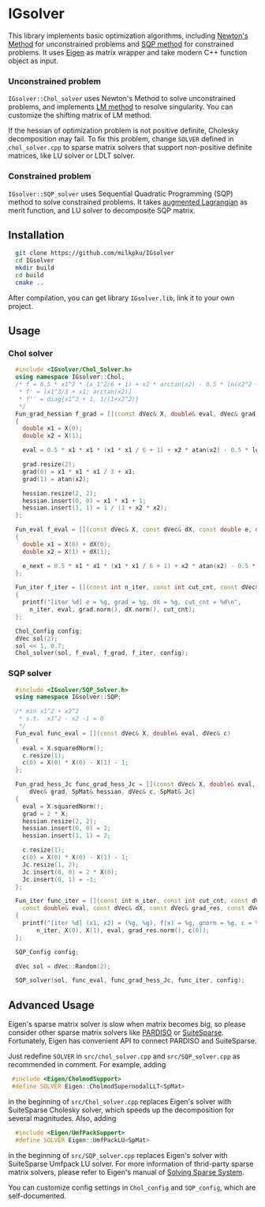 # IGsolver

This library implements basic optimization algorithms, including [Newton's Method](https://en.wikipedia.org/wiki/Newton%27s_method) for unconstrained problems and [SQP method](https://en.wikipedia.org/wiki/Sequential_quadratic_programming) for constrained problems. It uses [Eigen](http://eigen.tuxfamily.org/index.php?title=Main_Page) as matrix wrapper and take modern C++ function object as input.

### Unconstrained problem
`IGsolver::Chol_solver` uses Newton's Method to solve unconstrained problems, and implements [LM method](https://en.wikipedia.org/wiki/Levenberg%E2%80%93Marquardt_algorithm) to resolve singularity. You can customize the shifting matrix of LM method.

If the hessian of optimization problem is not positive definite, Cholesky decomposition may fail. To fix this problem, change `SOLVER` defined in `chol_solver.cpp` to sparse matrix solvers that support non-positive definite matrices, like LU solver or LDLT solver.  

### Constrained problem
`IGsolver::SQP_solver` uses Sequential Quadratic Programming (SQP) method to solve constrained problems. It takes [augmented Lagrangian](https://en.wikipedia.org/wiki/Augmented_Lagrangian_method) as merit function, and LU solver to decomposite SQP matrix.

## Installation

```sh
  git clone https://github.com/milkpku/IGsolver
  cd IGsolver
  mkdir build
  cd build
  cmake ..
```

After compilation, you can get library `IGsolver.lib`, link it to your own project.

## Usage
### Chol solver

```c++
  #include <IGsolver/Chol_Solver.h> 
  using namespace IGsolver::Chol;
  /* f = 0.5 * x1^2 * (x_1^2/6 + 1) + x2 * arctan(x2) - 0.5 * ln(x2^2 + 1)
   * f' = [x1^3/3 + x1; arctan(x2)]
   * f'' = diag{x1^2 + 1, 1/(1+x2^2)}
   */
  Fun_grad_hessian f_grad = [](const dVec& X, double& eval, dVec& grad, SpMat& hessian)
  {
    double x1 = X(0);
    double x2 = X(1);

    eval = 0.5 * x1 * x1 * (x1 * x1 / 6 + 1) + x2 * atan(x2) - 0.5 * log(x2 * x2 + 1);

    grad.resize(2);
    grad(0) = x1 * x1 * x1 / 3 + x1;
    grad(1) = atan(x2);

    hessian.resize(2, 2);
    hessian.insert(0, 0) = x1 * x1 + 1;
    hessian.insert(1, 1) = 1 / (1 + x2 * x2);
  };

  Fun_eval f_eval = [](const dVec& X, const dVec& dX, const double e, double& e_next)
  {
    double x1 = X(0) + dX(0);
    double x2 = X(1) + dX(1);

    e_next = 0.5 * x1 * x1 * (x1 * x1 / 6 + 1) + x2 * atan(x2) - 0.5 * log(x2 * x2 + 1);
  };

  Fun_iter f_iter = [](const int n_iter, const int cut_cnt, const dVec& X, const double& eval, const dVec& dX, const dVec& grad)
  {
    printf("[iter %d] e = %g, grad = %g, dX = %g, cut_cnt = %d\n", 
      n_iter, eval, grad.norm(), dX.norm(), cut_cnt);
  };

  Chol_Config config;
  dVec sol(2);
  sol << 1, 0.7;
  Chol_solver(sol, f_eval, f_grad, f_iter, config);

```

### SQP solver
```c++
  #include <IGsolver/SQP_Solver.h> 
  using namespace IGsolver::SQP;

  /* min x1^2 + x2^2 
   * s.t.  x1^2 - x2 -1 = 0
   */
  Fun_eval func_eval = [](const dVec& X, double& eval, dVec& c)
  {
    eval = X.squaredNorm();
    c.resize(1);
    c(0) = X(0) * X(0) - X(1) - 1;
  };

  Fun_grad_hess_Jc func_grad_hess_Jc = [](const dVec& X, double& eval, 
      dVec& grad, SpMat& hessian, dVec& c, SpMat& Jc)
  {
    eval = X.squaredNorm();
    grad = 2 * X;
    hessian.resize(2, 2);
    hessian.insert(0, 0) = 2;
    hessian.insert(1, 1) = 2;

    c.resize(1);
    c(0) = X(0) * X(0) - X(1) - 1;
    Jc.resize(1, 2);
    Jc.insert(0, 0) = 2 * X(0);
    Jc.insert(0, 1) = -1;
  };

  Fun_iter func_iter = [](const int n_iter, const int cut_cnt, const dVec& X, 
    const double& eval, const dVec& dX, const dVec& grad_res, const dVec& c)
  {
    printf("[iter %d] (x1, x2) = (%g, %g), f(x) = %g, gnorm = %g, c = %g\n",
        n_iter, X(0), X(1), eval, grad_res.norm(), c(0));
  };

  SQP_Config config;

  dVec sol = dVec::Random(2);

  SQP_solver(sol, func_eval, func_grad_hess_Jc, func_iter, config);

```

## Advanced Usage

Eigen's sparse matrix solver is slow when matrix becomes big, so please consider other sparse matrix solvers like [PARDISO](https://www.pardiso-project.org/) or [SuiteSparse](http://faculty.cse.tamu.edu/davis/suitesparse.html). Fortunately, Eigen has convenient API to connect PARDISO and SuiteSparse. 

Just redefine `SOLVER` in `src/chol_solver.cpp` and `src/SQP_solver.cpp` as recommended in comment. For example, adding
```c++
 #include <Eigen/CholmodSupport>
 #define SOLVER Eigen::CholmodSupernodalLLT<SpMat>
```
 in the beginning of `src/Chol_solver.cpp` replaces Eigen's solver with SuiteSparse Cholesky solver, which speeds up the decomposition for several magnitudes. Also, adding
```c++
  #include <Eigen/UmfPackSupport>
  #define SOLVER Eigen::UmfPackLU<SpMat>
 ```
in the beginning of `src/SQP_solver.cpp` replaces Eigen's solver with SuiteSparse Umfpack LU solver. For more information of thrid-party sparse matrix solvers, please refer to Eigen's manual of [Solving Sparse System](https://eigen.tuxfamily.org/dox/group__TopicSparseSystems.html).

You can customize config settings in `Chol_config` and `SQP_config`, which are self-documented.
